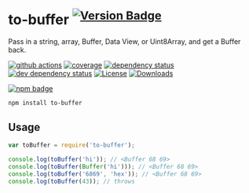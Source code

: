 # to-buffer <sup>[![Version Badge][2]][1]</sup>

Pass in a string, array, Buffer, Data View, or Uint8Array, and get a Buffer back.

[![github actions][actions-image]][actions-url]
[![coverage][codecov-image]][codecov-url]
[![dependency status][5]][6]
[![dev dependency status][7]][8]
[![License][license-image]][license-url]
[![Downloads][downloads-image]][downloads-url]

[![npm badge][11]][1]


```
npm install to-buffer
```

## Usage

``` js
var toBuffer = require('to-buffer');

console.log(toBuffer('hi')); // <Buffer 68 69>
console.log(toBuffer(Buffer('hi'))); // <Buffer 68 69>
console.log(toBuffer('6869', 'hex')); // <Buffer 68 69>
console.log(toBuffer(43)); // throws
```

[1]: https://npmjs.org/package/to-buffer
[2]: https://versionbadg.es/browserify/to-buffer.svg
[5]: https://david-dm.org/browserify/to-buffer.svg
[6]: https://david-dm.org/browserify/to-buffer
[7]: https://david-dm.org/browserify/to-buffer/dev-status.svg
[8]: https://david-dm.org/browserify/to-buffer#info=devDependencies
[11]: https://nodei.co/npm/to-buffer.png?downloads=true&stars=true
[license-image]: https://img.shields.io/npm/l/to-buffer.svg
[license-url]: LICENSE
[downloads-image]: https://img.shields.io/npm/dm/to-buffer.svg
[downloads-url]: https://npm-stat.com/charts.html?package=to-buffer
[codecov-image]: https://codecov.io/gh/browserify/to-buffer/branch/main/graphs/badge.svg
[codecov-url]: https://app.codecov.io/gh/browserify/to-buffer/
[actions-image]: https://img.shields.io/endpoint?url=https://github-actions-badge-u3jn4tfpocch.runkit.sh/browserify/to-buffer
[actions-url]: https://github.com/browserify/to-buffer/actions
